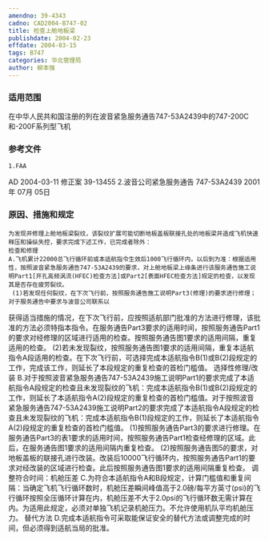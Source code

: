```yaml
---
amendno: 39-4343
cadno: CAD2004-B747-02
title: 检查上舱地板梁
publishdate: 2004-02-23
effdate: 2004-03-15
tags: B747
categories: 华北管理局
author: 柳本强
---
```


### 适用范围 
在中华人民共和国注册的列在波音紧急服务通告747-53A2439中的747-200C和-200F系列型飞机

<!--more-->
### 参考文件
    1.FAA 
AD 2004-03-11 修正案 39-13455 
    2.波音公司紧急服务通告 747-53A2439 2001年 07月 05日

### 原因、措施和规定 
    为发现并修理上舱地板梁裂纹，该裂纹扩展可能切断地板盖板联接孔处的地板梁并造成飞机快速释压和操纵失控，要求完成下述工作，已完成者除外： 
    检查和修理 
    A.飞机累计22000总飞行循环前或本适航指令生效后1000飞行循环内，以后到为准：根据适用性，按照波音紧急服务通告747-53A2439的要求，对上舱地板梁上缘条进行该服务通告施工说明Part1[开孔高频涡流(HFEC)检查方法]或Part2[表面HFEC检查方法]规定的检查，以发现其是否存在疲劳裂纹。 
     (1)若发现任何裂纹，在下次飞行前，按照服务通告施工说明Part3(修理)的要求进行修理；对于服务通告中要求与波音公司联系以

  
获得适当措施的情况，在下次飞行前，应按照适航部门批准的方法进行修理，该批准的方法必须特指本指令。在服务通告Part3要求的适用时间，按照服务通告Part1的要求对经修理的区域进行适用的检查。按照服务通告图1要求的适用间隔，重复适用的检查。 
     (2)若未发现裂纹，按照服务通告图1要求的适用间隔，重复本适航指令A段适用的检查。在下次飞行前，可选择完成本适航指令B(1)或B(2)段规定的工作，完成该工作，则延长了本段规定的重复检查的首检门槛值。 
    选择性修理/改装 
    B.对于按照波音紧急服务通告747-53A2439施工说明Part1的要求完成了本适航指令A段规定的检查且未发现裂纹的飞机：完成本适航指令B(1)或B(2)段规定的工作，则延长了本适航指令A(2)段规定的重复检查的首检门槛值。对于按照波音紧急服务通告747-53A2439施工说明Part2的要求完成了本适航指令A段规定的检查且未发现裂纹的飞机：完成本适航指令B(1)段规定的工作，则延长了本适航指令A(2)段规定的重复检查的首检门槛值。 
     (1)按照服务通告Part3的要求进行修理。在服务通告Part3的表1要求的适用时间，按照服务通告Part1检查经修理的区域。此后，在服务通告图1要求的适用间隔内重复检查。 
     (2)按照服务通告图5的要求，对地板盖板的联接孔进行改装。改装后10000飞行循环内，按照服务通告Part1的要求对经改装的区域进行检查。此后按照服务通告图1要求的适用间隔重复检查。 
    调整符合时间：机舱压差 
    C.为符合本适航指令A和B段规定，计算门槛值和重复间隔：当确定飞机飞行循环数时，机舱压差瞬间峰值高于2.0磅/每平方英寸(psi)的飞行循环按照全压循环计算在内，机舱压差不大于2.0psi的飞行循环数无需计算在内。为适用此规定，必须对单独飞机记录机舱压力。不允许使用机队平均机舱压力。 
    替代方法 
    D.完成本适航指令可采取能保证安全的替代方法或调整完成的时间，但必须得到适航当局的批准。

